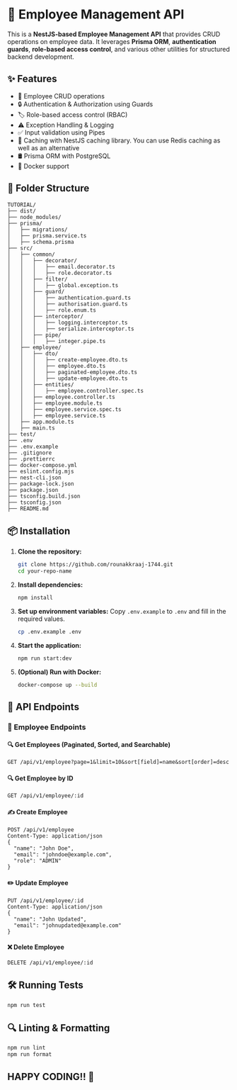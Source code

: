 # 🚀 Employee Management API

This is a **NestJS-based Employee Management API** that provides CRUD operations on employee data. It leverages **Prisma ORM**, **authentication guards**, **role-based access control**, and various other utilities for structured backend development.

## ✨ Features
- 🏢 Employee CRUD operations
- 🔒 Authentication & Authorization using Guards
- 🏷️ Role-based access control (RBAC)
- ⚠️ Exception Handling & Logging
- ✅ Input validation using Pipes
- 🚀 Caching with NestJS caching library. You can use Redis caching as well as an alternative
- 🛢️ Prisma ORM with PostgreSQL
- 🐳 Docker support

## 📂 Folder Structure
```plaintext
TUTORIAL/
├── dist/
├── node_modules/
├── prisma/
│   ├── migrations/
│   ├── prisma.service.ts
│   ├── schema.prisma
├── src/
│   ├── common/
│   │   ├── decorator/
│   │   │   ├── email.decorator.ts
│   │   │   ├── role.decorator.ts
│   │   ├── filter/
│   │   │   ├── global.exception.ts
│   │   ├── guard/
│   │   │   ├── authentication.guard.ts
│   │   │   ├── authorisation.guard.ts
│   │   │   ├── role.enum.ts
│   │   ├── interceptor/
│   │   │   ├── logging.interceptor.ts
│   │   │   ├── serialize.interceptor.ts
│   │   ├── pipe/
│   │   │   ├── integer.pipe.ts
│   ├── employee/
│   │   ├── dto/
│   │   │   ├── create-employee.dto.ts
│   │   │   ├── employee.dto.ts
│   │   │   ├── paginated-employee.dto.ts
│   │   │   ├── update-employee.dto.ts
│   │   ├── entities/
│   │   │   ├── employee.controller.spec.ts
│   │   ├── employee.controller.ts
│   │   ├── employee.module.ts
│   │   ├── employee.service.spec.ts
│   │   ├── employee.service.ts
│   ├── app.module.ts
│   ├── main.ts
├── test/
├── .env
├── .env.example
├── .gitignore
├── .prettierrc
├── docker-compose.yml
├── eslint.config.mjs
├── nest-cli.json
├── package-lock.json
├── package.json
├── tsconfig.build.json
├── tsconfig.json
├── README.md
```

## 📦 Installation

1. **Clone the repository:**
   ```sh
   git clone https://github.com/rounakkraaj-1744.git
   cd your-repo-name
   ```

2. **Install dependencies:**
   ```sh
   npm install
   ```

3. **Set up environment variables:**
   Copy `.env.example` to `.env` and fill in the required values.
   ```sh
   cp .env.example .env
   ```

4. **Start the application:**
   ```sh
   npm run start:dev
   ```

5. **(Optional) Run with Docker:**
   ```sh
   docker-compose up --build
   ```

## 📌 API Endpoints
### 🏢 Employee Endpoints

#### 🔍 Get Employees (Paginated, Sorted, and Searchable)
```http
GET /api/v1/employee?page=1&limit=10&sort[field]=name&sort[order]=desc
```

#### 🔍 Get Employee by ID
```http
GET /api/v1/employee/:id
```

#### ✍️ Create Employee
```http
POST /api/v1/employee
Content-Type: application/json
{
  "name": "John Doe",
  "email": "johndoe@example.com",
  "role": "ADMIN"
}
```

#### ✏️ Update Employee
```http
PUT /api/v1/employee/:id
Content-Type: application/json
{
  "name": "John Updated",
  "email": "johnupdated@example.com"
}
```

#### ❌ Delete Employee
```http
DELETE /api/v1/employee/:id
```

## 🛠 Running Tests

```sh
npm run test
```

## 🔍 Linting & Formatting
```sh
npm run lint
npm run format
```

## HAPPY CODING!! 🚀

